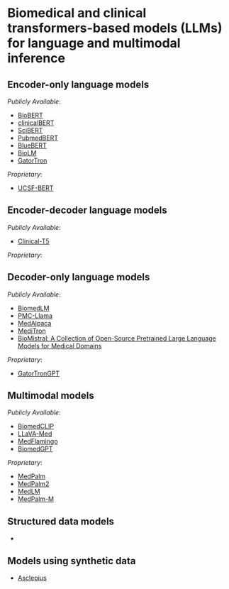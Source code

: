 # Biomedical and clinical transformers-based models (LLMs) for language and multimodal inference

## Encoder-only language models
*Publicly Available*:
- [BioBERT](https://github.com/dmis-lab/biobert)
- [clinicalBERT](https://github.com/EmilyAlsentzer/clinicalBERT)
- [SciBERT](https://github.com/allenai/scibert)
- [PubmedBERT](https://dl.acm.org/doi/10.1145/3458754)
- [BlueBERT](https://github.com/ncbi-nlp/bluebert)
- [BioLM](https://github.com/facebookresearch/bio-lm)
- [GatorTron](https://catalog.ngc.nvidia.com/orgs/nvidia/teams/clara/models/gatortron_og)
  
*Proprietary*:
- [UCSF-BERT](https://arxiv.org/abs/2210.06566)

## Encoder-decoder language models
*Publicly Available*:
- [Clinical-T5](https://www.physionet.org/content/clinical-t5/1.0.0/)

*Proprietary*:

## Decoder-only language models
*Publicly Available*:
- [BiomedLM](https://crfm.stanford.edu/2022/12/15/biomedlm.html)
- [PMC-Llama](https://arxiv.org/abs/2304.14454)
- [MedAlpaca](https://arxiv.org/abs/2304.08247)
- [MediTron](https://github.com/epfLLM/meditron)
- [BioMistral: A Collection of Open-Source Pretrained Large Language Models for Medical Domains](https://arxiv.org/abs/2402.10373)

*Proprietary*:
- [GatorTronGPT](https://arxiv.org/abs/2305.13523)

## Multimodal models
*Publicly Available*:
- [BiomedCLIP](https://arxiv.org/abs/2303.00915)
- [LLaVA-Med](https://github.com/microsoft/LLaVA-Med)
- [MedFlamingo](https://github.com/snap-stanford/med-flamingo)
- [BiomedGPT](https://arxiv.org/abs/2305.17100)

*Proprietary*:
- [MedPalm](https://www.nature.com/articles/s41586-023-06291-2)
- [MedPalm2](https://arxiv.org/abs/2305.09617)
- [MedLM](https://cloud.google.com/blog/topics/healthcare-life-sciences/introducing-medlm-for-the-healthcare-industry)
- [MedPalm-M](https://arxiv.org/abs/2307.14334)

## Structured data models
- 

## Models using synthetic data
- [Asclepius](https://github.com/starmpcc/Asclepius)
